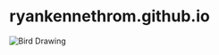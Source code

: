 # ryankennethrom.github.io
![Bird Drawing]([/ryankennethrom.github.io/bird.jpg](https://github.com/ryankennethrom/ryankennethrom.github.io/blob/main/bird.jpg)https://github.com/ryankennethrom/ryankennethrom.github.io/blob/main/bird.jpg)
